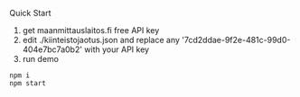 
Quick Start

1) get maanmittauslaitos.fi free API key
2) edit ./kiinteistojaotus.json and replace any '7cd2ddae-9f2e-481c-99d0-404e7bc7a0b2' with  your API key  
3) run demo

```
npm i
npm start

```
